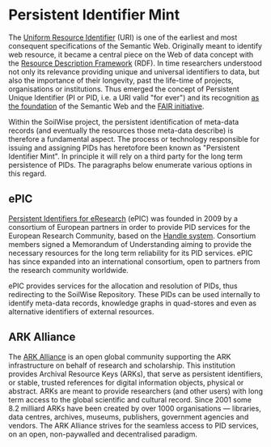 Persistent Identifier Mint
==========================

The [Uniform Resource Identifier](https://www.rfc-editor.org/rfc/rfc2396) (URI)
is one of the earliest and most consequent specifications of the Semantic Web.
Originally meant to identify web resource, it became a central piece on the Web
of data concept with the [Resource Description
Framework](https://www.w3.org/TR/WD-rdf-schema/) (RDF). In time researchers
understood not only its relevance providing unique and universal identifiers to
data, but also the importance of their longevity, past the life-time of
projects, organisations or institutions. Thus emerged the concept of Persistent
Unique Identifier (PI or PID, i.e. a URI valid "for ever") and its recognition
[as the foundation](https://doi.org/10.1162/dint_a_00025) of the Semantic Web
and the [FAIR
initiative](https://fairsfair.eu/d22-fair-semantics-first-recommendations-request-comments/p-rec-1-use-globally-unique-persistent-and).

Within the SoilWise project, the persistent identification of meta-data records
(and eventually the resources those meta-data describe) is therefore a
fundamental aspect. The process or technology responsible for issuing and
assigning PIDs has heretofore been known as "Persistent Identifier Mint". In
principle it will rely on a third party for the long term persistence of PIDs.
The paragraphs below enumerate various options in this regard.



ePIC
----

[Persistent Identifiers for eResearch](https://www.pidconsortium.net/) (ePIC)
was founded in 2009 by a consortium of European partners in order to provide PID
services for the European Research Community, based on the [Handle
system](https://www.handle.net/). Consortium members signed a Memorandum of
Understanding aiming to provide the necessary resources for the long term
reliability for its PID services. ePIC has since expanded into an international
consortium, open to partners from the research community worldwide.

ePIC provides services for the allocation and resolution of PIDs, thus
redirecting to the SoilWise Repository. These PIDs can be used internally to
identify meta-data records, knowledge graphs in quad-stores and even as
alternative identifiers of external resources.


ARK Alliance
------------

The [ARK Alliance](https://arks.org/) is an open global community supporting the
ARK infrastructure on behalf of research and scholarship. This institution
provides Archival Resource Keys (ARKs), that serve as persistent identifiers, or
stable, trusted references for digital information objects, physical or
abstract. ARKs are meant to provide researchers (and other users) with long term
access to the global scientific and cultural record. Since 2001 some 8.2
milliard ARKs have been created by over 1000 organisations — libraries, data
centres, archives, museums, publishers, government agencies and vendors. The ARK
Alliance strives for the seamless access to PID services, on an open,
non-paywalled and decentralised paradigm.
 






